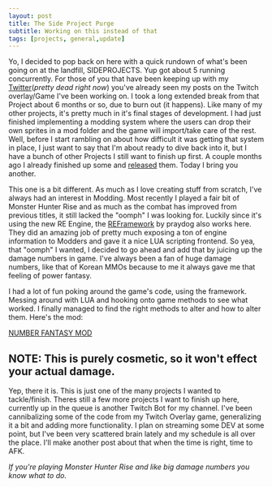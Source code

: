 ```yaml
---
layout: post
title: The Side Project Purge
subtitle: Working on this instead of that
tags: [projects, general,update]
---
```


Yo, I decided to pop back on here with a quick rundown of what's been going on at the landfill, SIDEPROJECTS. Yup got about 5 running concurrently. For those of you that have been keeping up with my [Twitter](twitter.com/hoodstrats)(*pretty dead right now*) you've already seen my posts on the Twitch overlay/Game I've been working on. I took a long extended break from that Project about 6 months or so, due to burn out (it happens). Like many of my other projects, it's pretty much in it's final stages of development. I had just finished implementing a modding system where the users can drop their own sprites in a mod folder and the game will import/take care of the rest. Well, before I start rambling on about how difficult it was getting that system in place, I just want to say that I'm about ready to dive back into it, but I have a bunch of other Projects I still want to finish up first. A couple months ago I already finished up some and [released](https://hoodstrats.github.io/Projects/) them. Today I bring you another. 

This one is a bit different. As much as I love creating stuff from scratch, I've always had an interest in Modding. Most recently I played a fair bit of Monster Hunter Rise and as much as the combat has improved from previous titles, it still lacked the "oomph" I was looking for. Luckily since it's using the new RE Engine, the [REFramework](https://www.nexusmods.com/monsterhunterrise/mods/26) by praydog also works here. They did an amazing job of pretty much exposing a ton of engine information to Modders and gave it a nice LUA scripting frontend. So yea, that "oomph" I wanted, I decided to go ahead and add that by juicing up the damage numbers in game. I've always been a fan of huge damage numbers, like that of Korean MMOs because to me it always gave me that feeling of power fantasy. 

I had a lot of fun poking around the game's code, using the framework. Messing around with LUA and hooking onto game methods to see what worked. I finally managed to find the right methods to alter and how to alter them. Here's the mod:

[NUMBER FANTASY MOD](https://www.nexusmods.com/monsterhunterrise/mods/720)
## NOTE: This is purely cosmetic, so it won't effect your actual damage. 

Yep, there it is. This is just one of the many projects I wanted to tackle/finish. Theres still a few more projects I want to finish up here, currently up in the queue is another Twitch Bot for my channel. I've been cannibalizing some of the code from my Twitch Overlay game, generalizing it a bit and adding more functionality. I plan on streaming some DEV at some point, but I've been very scattered brain lately and my schedule is all over the place. I'll make another post about that when the time is right, time to AFK.

*If you're playing Monster Hunter Rise and like big damage numbers you know what to do.*